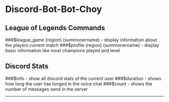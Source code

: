 # Discord-Bot-Bot-Choy

## League of Legends Commands

###$league_game (region) (summonername) - display information about the players current match
###$profile (region) (summonername) - display basic information like most champions played and level

## Discord Stats

###$info - show all discord stats of the current user
###$duration - shows how long the user has longed in the voice chat
###\$count - shows the number of messages send in the server

---
